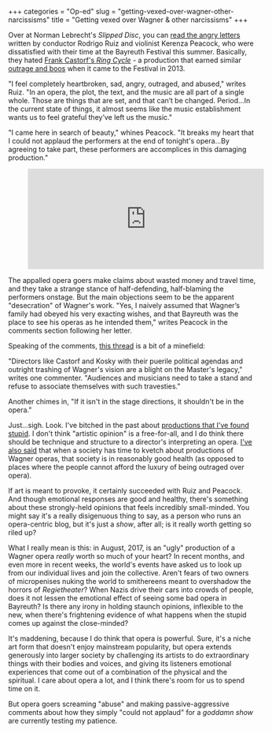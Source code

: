 +++
categories = "Op-ed"
slug = "getting-vexed-over-wagner-other-narcissisms"
title = "Getting vexed over Wagner &amp; other narcissisms"
+++

Over at Norman Lebrecht's *Slipped Disc*, you can [read the angry letters](http://slippedisc.com/2017/08/a-composer-and-a-violinist-are-appalled-by-bayreuths-ring/) written by conductor Rodrigo Ruiz and violinist Kerenza Peacock, who were dissatisfied with their time at the Bayreuth Festival this summer. Basically, they hated [Frank Castorf's *Ring Cycle*](https://www.theguardian.com/music/musicblog/2013/aug/02/frank-castorf-bayreuth-ring-cycle) - a production that earned similar [outrage and boos](https://www.youtube.com/watch?v=wQTUOeXmhMI) when it came to the Festival in 2013.

"I feel completely heartbroken, sad, angry, outraged, and abused," writes Ruiz. "In an opera, the plot, the text, and the music are all part of a single whole. Those are things that are set, and that can’t be changed. Period...In the current state of things, it almost seems like the music establishment wants us to feel grateful they’ve left us the music."

"I came here in search of beauty," whines Peacock. "It breaks my heart that I could not applaud the performers at the end of tonight's opera...By agreeing to take part, these performers are accomplices in this damaging production."

<figure data-type="video">
<iframe src="https://giphy.com/embed/1bYaHhGtueIqQ" width="480" height="204" frameBorder="0" class="giphy-embed" allowFullScreen></iframe><p><a href="https://giphy.com/gifs/gross-jack-sparrow-disgusted-1bYaHhGtueIqQ"></a></p>
</figure>

The appalled opera goers make claims about wasted money and travel time, and they take a strange stance of half-defending, half-blaming the performers onstage. But the main objections seem to be the apparent "desecration" of Wagner's work. "Yes, I naively assumed that Wagner’s family had obeyed his very exacting wishes, and that Bayreuth was the place to see his operas as he intended them," writes Peacock in the comments section following her letter.

Speaking of the comments, [this thread](http://slippedisc.com/2017/08/a-composer-and-a-violinist-are-appalled-by-bayreuths-ring/#comments) is a bit of a minefield:

"Directors like Castorf and Kosky with their puerile political agendas and outright trashing of Wagner's vision are a blight on the Master's legacy," writes one commenter. "Audiences and musicians need to take a stand and refuse to associate themselves with such travesties."

Another chimes in, "If it isn't in the stage directions, it shouldn't be in the opera."

Just...sigh. Look. I've bitched in the past about [productions that I've found stupid](/in-review-tcherniakovs-don-giovanni/). I don't think "artistic opinion" is a free-for-all, and I do think there should be technique and structure to a director's interpreting an opera. [I've also said](/things-more-important-than-opera/) that when a society has time to kvetch about productions of Wagner operas, that society is in reasonably good health (as opposed to places where the people cannot afford the luxury of being outraged over opera).

If art is meant to provoke, it certainly succeeded with Ruiz and Peacock. And though emotional responses are good and healthy, there's something about these strongly-held opinions that feels incredibly small-minded. You might say it's a really disigenuous thing to say, as a person who runs an opera-centric blog, but it's just a *show*, after all; is it really worth getting so riled up? 

What I really mean is this: in August, 2017, is an "ugly" production of a Wagner opera *really* worth so much of your heart? In recent months, and even more in recent weeks, the world's events have asked us to look up from our individual lives and join the collective. Aren't fears of two owners of micropenises nuking the world to smithereens meant to overshadow the horrors of *Regietheater*? When Nazis drive their cars into crowds of people, does it not lessen the emotional effect of seeing some bad opera in Bayreuth? Is there any irony in holding staunch opinions, inflexible to the new, when there's frightening evidence of what happens when the stupid comes up against the close-minded?

It's maddening, because I do think that opera is powerful. Sure, it's a niche art form that doesn't enjoy mainstream popularity, but opera extends generously into larger society by challenging its artists to do extraordinary things with their bodies and voices, and giving its listeners emotional experiences that come out of a combination of the physical and the spiritual. I care about opera a lot, and I think there's room for us to spend time on it. 

But opera goers screaming "abuse" and making passive-aggressive comments about how they simply "could not applaud" for a *goddamn show* are currently testing my patience.
